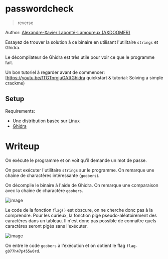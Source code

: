 # passwordcheck

> reverse

Author: [Alexandre-Xavier Labonté-Lamoureux (AXDOOMER)](https://github.com/axdoomer)

Essayez de trouver la solution à ce binaire en utilisant l'utilitaire `strings` et Ghidra.

Le décompilateur de Ghidra est très utile pour voir ce que le programme fait.

Un bon tutoriel à regarder avant de commencer: [https://youtu.be/fTGTnrgjuGA](Ghidra quickstart & tutorial: Solving a simple crackme)

## Setup

Requirements:
- Une distribution basée sur Linux
- [Ghidra](https://ghidra-sre.org/)

# Writeup

On exécute le programme et on voit qu'il demande un mot de passe. 

On peut exécuter l'utilitaire `strings` sur le programme. On remarque une chaîne de charactères intéressante (`goobers`). 

On décompile le binaire à l'aide de Ghidra. On remarque une comparaison avec la chaîne de charactère `goobers`. 

![image](https://user-images.githubusercontent.com/6194072/87111899-80052780-c238-11ea-9eb8-f5d9600db7e1.png)

Le code de la fonction `flag()` est obscure, on ne cherche donc pas à la comprendre. Pour les curieux, la fonction pige pseudo-aléatoirement des caractères dans un tableau. Il n'est donc pas possible de connaître quels caractères seront pigés sans l'exécuter.

![image](https://user-images.githubusercontent.com/6194072/87111939-a3c86d80-c238-11ea-9380-eb97aa9e6ad3.png)

On entre le code `goobers` à l'exécution et on obtient le flag `flag-g077h47p455w0rd`.

